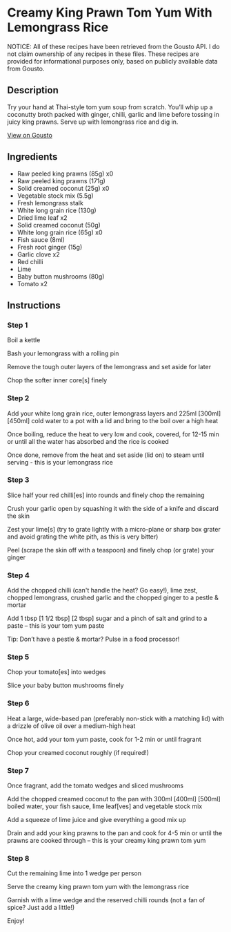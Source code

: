 # Creamy King Prawn Tom Yum With Lemongrass Rice

NOTICE: All of these recipes have been retrieved from the Gousto API. I do not claim ownership of any recipes in these files. These recipes are provided for informational purposes only, based on publicly available data from Gousto.

## Description

Try your hand at Thai-style tom yum soup from scratch. You’ll whip up a coconutty broth packed with ginger, chilli, garlic and lime before tossing in juicy king prawns. Serve up with lemongrass rice and dig in.

[View on Gousto](https://www.gousto.co.uk/recipes/cookbook/creamy-king-prawn-tom-yum-with-lemongrass-rice)

## Ingredients

- Raw peeled king prawns (85g) x0
- Raw peeled king prawns (171g)
- Solid creamed coconut (25g) x0
- Vegetable stock mix (5.5g)
- Fresh lemongrass stalk
- White long grain rice (130g)
- Dried lime leaf x2
- Solid creamed coconut (50g)
- White long grain rice (65g) x0
- Fish sauce (8ml)
- Fresh root ginger (15g)
- Garlic clove x2
- Red chilli
- Lime
- Baby button mushrooms (80g)
- Tomato x2

## Instructions


### Step 1

Boil a kettle

Bash your lemongrass with a rolling pin

Remove the tough outer layers of the lemongrass and set aside for later

Chop the softer inner core[s] finely


### Step 2

Add your white long grain rice, outer lemongrass layers and 225ml <span class="text-purple">[300ml]</span><span class="text-danger"> [450ml]</span> cold water to a pot with a lid and bring to the boil over a high heat

Once boiling, reduce the heat to very low and cook, covered, for 12-15 min or until all the water has absorbed and the rice is cooked

Once done, remove from the heat and set aside (lid on) to steam until serving - this is your lemongrass rice


### Step 3

Slice half your red chilli[es] into rounds and finely chop the remaining

Crush your garlic open by squashing it with the side of a knife and discard the skin

Zest your lime[s] (try to grate lightly with a micro-plane or sharp box grater and avoid grating the white pith, as this is very bitter)

Peel (scrape the skin off with a teaspoon) and finely chop (or grate) your ginger


### Step 4

Add the chopped chilli (can't handle the heat? Go easy!), lime zest, chopped lemongrass, crushed garlic and the chopped ginger to a pestle & mortar

Add 1 tbsp <span class="text-purple">[1 1/2 tbsp] </span><span class="text-danger">[2 tbsp] </span>sugar and a pinch of salt and grind to a paste – this is your tom yum paste

Tip: Don’t have a pestle & mortar? Pulse in a food processor!


### Step 5

Chop your tomato[es] into wedges

Slice your baby button mushrooms finely


### Step 6

Heat a large, wide-based pan (preferably non-stick with a matching lid) with a drizzle of olive oil over a medium-high heat

Once hot, add your tom yum paste, cook for 1-2 min or until fragrant

Chop your creamed coconut roughly (if required!)


### Step 7

Once fragrant, add the tomato wedges and sliced mushrooms

Add the chopped creamed coconut to the pan with 300ml <span class="text-purple">[400ml]</span><span class="text-danger"> [500ml] </span>boiled water, your fish sauce, lime leaf[ves] and vegetable stock mix

Add a squeeze of lime juice and give everything a good mix up

Drain and add your king prawns to the pan and cook for 4-5 min or until the prawns are cooked through – this is your creamy king prawn tom yum

### Step 8

Cut the remaining lime into 1 wedge per person

Serve the creamy king prawn tom yum with the lemongrass rice

Garnish with a lime wedge and the reserved chilli rounds (not a fan of spice? Just add a little!)

Enjoy!

